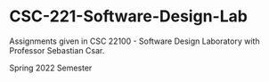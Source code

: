# CSC-221-Software-Design-Lab

Assignments given in CSC 22100 - Software Design Laboratory with Professor Sebastian Csar.

Spring 2022 Semester
